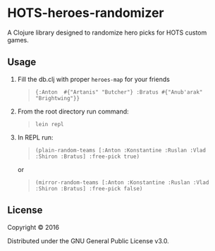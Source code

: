 # HOTS-heroes-randomizer

A Clojure library designed to
randomize hero picks for HOTS custom games.

## Usage

1. Fill the db.clj with proper `heroes-map` for your friends

    > `{:Anton  #{"Artanis"
                 "Butcher"}
        :Bratus #{"Anub'arak"
                  "Brightwing"}}`

2. From the root directory run command:

    > `lein repl`

3. In REPL run:

    > `(plain-random-teams [:Anton :Konstantine :Ruslan :Vlad :Shiron :Bratus] :free-pick true)`

    or

    > `(mirror-random-teams [:Anton :Konstantine :Ruslan :Vlad :Shiron :Bratus] :free-pick false)`

## License

Copyright © 2016

Distributed under the GNU General Public License v3.0.
